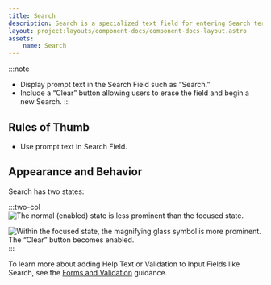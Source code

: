 ```yaml
---
title: Search
description: Search is a specialized text field for entering Search terms.
layout: project:layouts/component-docs/component-docs-layout.astro
assets:
    name: Search
---
```


:::note

- Display prompt text in the Search Field such as “Search.”
- Include a “Clear” button allowing users to erase the field and begin a new Search.
  :::

## Rules of Thumb

- Use prompt text in Search Field.

## Appearance and Behavior

Search has two states:

:::two-col
![The normal (enabled) state is less prominent than the focused state.](/img/components/search/search-enabled.webp "The normal (enabled) state is less prominent than the focused state.")

![Within the focused state, the magnifying glass symbol is more prominent. The “Clear” button becomes enabled.](/img/components/search/search-focus.webp "Within the focused state, the magnifying glass symbol is more prominent. The “Clear” button becomes enabled.")
:::

To learn more about adding Help Text or Validation to Input Fields like Search, see the [Forms and Validation](/patterns/forms-and-validation) guidance.
